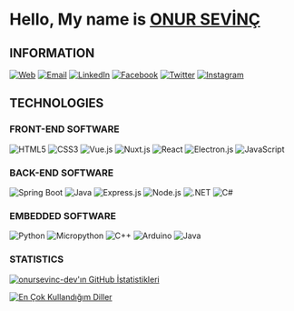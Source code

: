 # Hello, My name is [ONUR SEVİNÇ](https://github.com/onursevinc-dev)

## INFORMATION
[![Web](https://img.shields.io/badge/Web-0078D7?style=for-the-badge&logo=microsoft-edge&logoColor=white)](https://onursevinc.dev)
[![Email](https://img.shields.io/badge/Email-D14836?style=for-the-badge&logo=gmail&logoColor=white)](mailto:onursevinc.dev@gmail.com)
[![LinkedIn](https://img.shields.io/badge/LinkedIn-0077B5?style=for-the-badge&logo=linkedin&logoColor=white)](https://www.linkedin.com/in/onursevinc-dev/)
[![Facebook](https://img.shields.io/badge/Facebook-1877F2?style=for-the-badge&logo=facebook&logoColor=white)](https://www.facebook.com/onursevinc-dev/)
[![Twitter](https://img.shields.io/badge/Twitter-1DA1F2?style=for-the-badge&logo=twitter&logoColor=white)](https://www.twitter.com/onursevinc-dev/)
[![Instagram](https://img.shields.io/badge/Instagram-E4405F?style=for-the-badge&logo=instagram&logoColor=white)](https://www.instagram.com/onursevinc-dev/)


## TECHNOLOGIES

### FRONT-END SOFTWARE

![HTML5](https://img.shields.io/badge/HTML5-E34F26?logo=html5&logoColor=white&style=for-the-badge)
![CSS3](https://img.shields.io/badge/CSS3-1572B6?logo=css3&logoColor=white&style=for-the-badge)
![Vue.js](https://img.shields.io/badge/Vue.js-4FC08D?logo=vue-dot-js&logoColor=white&style=for-the-badge)
![Nuxt.js](https://img.shields.io/badge/Nuxt.js-00C58E?logo=nuxt-dot-js&logoColor=white&style=for-the-badge)
![React](https://img.shields.io/badge/React-20232A?logo=react&logoColor=61DAFB&style=for-the-badge)
![Electron.js](https://img.shields.io/badge/Electron.js-47848F?logo=electron&logoColor=white&style=for-the-badge)
![JavaScript](https://img.shields.io/badge/JavaScript-F7DF1E?logo=javascript&logoColor=black&style=for-the-badge)

### BACK-END SOFTWARE

![Spring Boot](https://img.shields.io/badge/Spring_Boot-6DB33F?logo=spring-boot&logoColor=white&style=for-the-badge)
![Java](https://img.shields.io/badge/Java-ED8B00?logo=java&logoColor=white&style=for-the-badge)
![Express.js](https://img.shields.io/badge/Express.js-000000?logo=express&logoColor=white&style=for-the-badge)
![Node.js](https://img.shields.io/badge/Node.js-43853D?logo=node-dot-js&logoColor=white&style=for-the-badge)
![.NET](https://img.shields.io/badge/.NET-512BD4?logo=.net&logoColor=white&style=for-the-badge)
![C#](https://img.shields.io/badge/C%23-239120?logo=c-sharp&logoColor=white&style=for-the-badge)

### EMBEDDED SOFTWARE

![Python](https://img.shields.io/badge/Python-3776AB?logo=python&logoColor=white&style=for-the-badge)
![Micropython](https://img.shields.io/badge/Micropython-305AAA?logo=python&logoColor=white&style=for-the-badge)
![C++](https://img.shields.io/badge/C++-00599C?logo=c%2B%2B&logoColor=white&style=for-the-badge)
![Arduino](https://img.shields.io/badge/Arduino-00979D?logo=arduino&logoColor=white&style=for-the-badge)
![Java](https://img.shields.io/badge/Java-007396?logo=java&logoColor=white&style=for-the-badge)


### STATISTICS

[![onursevinc-dev'ın GitHub İstatistikleri](https://github-readme-stats.vercel.app/api?username=onursevinc-dev&&show_icons=true&locale=tr&include_all_commits=true&count_private=true&include_all_commits=true&theme=radical)](https://github.com/onursevinc-dev)

[![En Çok Kullandığım Diller](https://github-readme-stats.vercel.app/api/top-langs/?username=onursevinc-dev&show_icons=true&locale=tr&langs_count=10&theme=radical)](https://github.com/onursevinc-dev)
